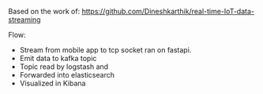 Based on the work of: https://github.com/Dineshkarthik/real-time-IoT-data-streaming

Flow:
- Stream from mobile app to tcp socket ran on fastapi.
- Emit data to kafka topic
- Topic read by logstash and 
- Forwarded into elasticsearch
- Visualized in Kibana